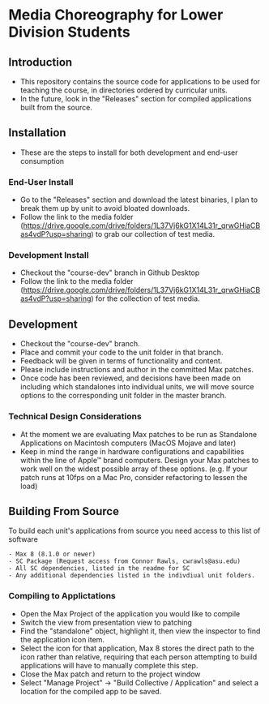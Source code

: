 # Media Choreography for Lower Division Students

## Introduction
- This repository contains the source code for applications to be used for teaching the course, in directories ordered by curricular units.
- In the future, look in the "Releases" section for compiled applications built from the source.

## Installation
- These are the steps to install for both development and end-user consumption

### End-User Install
- Go to the "Releases" section and download the latest binaries, I plan to break them up by unit to avoid bloated downloads.
- Follow the link to the media folder (https://drive.google.com/drive/folders/1L37Vj6kG1X14L31r_qrwGHiaCBas4vdP?usp=sharing) to grab our collection of test media.
### Development Install
- Checkout the "course-dev" branch in Github Desktop
- Follow the link to the media folder (https://drive.google.com/drive/folders/1L37Vj6kG1X14L31r_qrwGHiaCBas4vdP?usp=sharing) for the collection of test media.

## Development
 - Checkout the "course-dev" branch.
 - Place and commit your code to the unit folder in that branch.
 - Feedback will be given in terms of functionality and content.
 - Please include instructions and author in the committed Max patches.
 - Once code has been reviewed, and decisions have been made on including which standalones into individual units, we will move source options to the corresponding unit folder in the master branch.
 
 ### Technical Design Considerations
 - At the moment we are evaluating Max patches to be run as Standalone Applications on Macintosh computers (MacOS Mojave and later)
 - Keep in mind the range in hardware configurations and capabilities within the line of Apple™ brand computers. Design your Max patches to work well on the widest possible array of these options. (e.g. If your patch runs at 10fps on a Mac Pro, consider refactoring to lessen the load)

## Building From Source
 To build each unit's applications from source you need access to this list of software
    
    - Max 8 (8.1.0 or newer)
    - SC Package (Request access from Connor Rawls, cwrawls@asu.edu)
    - All SC dependencies, listed in the readme for SC
    - Any additional dependencies listed in the indivdiual unit folders.

### Compiling to Applictations
- Open the Max Project of the application you would like to compile
- Switch the view from presentation view to patching
- Find the "standalone" object, highlight it, then view the inspector to find the application icon item.
- Select the icon for that application, Max 8 stores the direct path to the icon rather than relative, requiring that each person attempting to build applications will have to manually complete this step.
- Close the Max patch and return to the project window
- Select "Manage Project" -> "Build Collective / Application" and select a location for the compiled app to be saved.
